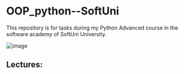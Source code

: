# OOP_python--SoftUni
This repository is for tasks during my Python Advanced course in the software academy of SoftUni University.

![image](https://user-images.githubusercontent.com/68993494/185683680-bcfefe65-88fb-4192-b0b2-ff9130c39487.png)

## Lectures:
